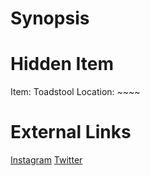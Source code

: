# Synopsis


# Hidden Item
Item: Toadstool
Location: ~~~~

# External Links
[Instagram](https://www.instagram.com/p/CAqnM74DP7R/)
[Twitter]()